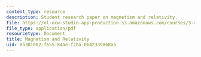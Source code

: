```yaml
---
content_type: resource
description: Student research paper on magnetism and relativity.
file: https://ol-ocw-studio-app-production.s3.amazonaws.com/courses/3-a08-attraction-and-repulsion-the-magic-of-magnets-fall-2005/8b381002f65584aef2ba0b42339868aa_mag_relativity.pdf
file_type: application/pdf
resourcetype: Document
title: Magnetism and Relativity
uid: 8b381002-f655-84ae-f2ba-0b42339868aa
---
```

